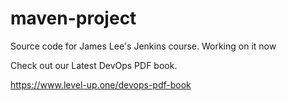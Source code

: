 # maven-project
Source code for James Lee's Jenkins course. Working on it now

Check out our Latest DevOps PDF book.

https://www.level-up.one/devops-pdf-book
